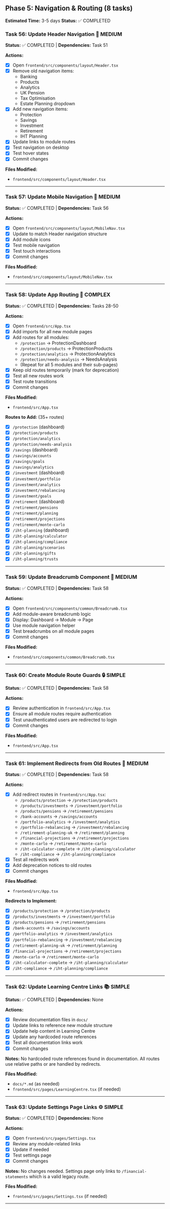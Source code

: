 ## Phase 5: Navigation & Routing (8 tasks)

**Estimated Time:** 3-5 days
**Status:** ✅ COMPLETED

### Task 56: Update Header Navigation 🧭 MEDIUM

**Status:** ✅ COMPLETED | **Dependencies:** Task 51

**Actions:**

- [x] Open `frontend/src/components/layout/Header.tsx`
- [x] Remove old navigation items:
  - Banking
  - Products
  - Analytics
  - UK Pension
  - Tax Optimisation
  - Estate Planning dropdown
- [x] Add new navigation items:
  - Protection
  - Savings
  - Investment
  - Retirement
  - IHT Planning
- [x] Update links to module routes
- [x] Test navigation on desktop
- [x] Test hover states
- [x] Commit changes

**Files Modified:**

- `frontend/src/components/layout/Header.tsx`

---

### Task 57: Update Mobile Navigation 📱 MEDIUM

**Status:** ✅ COMPLETED | **Dependencies:** Task 56

**Actions:**

- [x] Open `frontend/src/components/layout/MobileNav.tsx`
- [x] Update to match Header navigation structure
- [x] Add module icons
- [x] Test mobile navigation
- [x] Test touch interactions
- [x] Commit changes

**Files Modified:**

- `frontend/src/components/layout/MobileNav.tsx`

---

### Task 58: Update App Routing 🚦 COMPLEX

**Status:** ✅ COMPLETED | **Dependencies:** Tasks 28-50

**Actions:**

- [x] Open `frontend/src/App.tsx`
- [x] Add imports for all new module pages
- [x] Add routes for all modules:
  - `/protection` → ProtectionDashboard
  - `/protection/products` → ProtectionProducts
  - `/protection/analytics` → ProtectionAnalytics
  - `/protection/needs-analysis` → NeedsAnalysis
  - (Repeat for all 5 modules and their sub-pages)
- [x] Keep old routes temporarily (mark for deprecation)
- [x] Test all new routes work
- [x] Test route transitions
- [x] Commit changes

**Files Modified:**

- `frontend/src/App.tsx`

**Routes to Add:** (35+ routes)

- [x] `/protection` (dashboard)
- [x] `/protection/products`
- [x] `/protection/analytics`
- [x] `/protection/needs-analysis`
- [x] `/savings` (dashboard)
- [x] `/savings/accounts`
- [x] `/savings/goals`
- [x] `/savings/analytics`
- [x] `/investment` (dashboard)
- [x] `/investment/portfolio`
- [x] `/investment/analytics`
- [x] `/investment/rebalancing`
- [x] `/investment/goals`
- [x] `/retirement` (dashboard)
- [x] `/retirement/pensions`
- [x] `/retirement/planning`
- [x] `/retirement/projections`
- [x] `/retirement/monte-carlo`
- [x] `/iht-planning` (dashboard)
- [x] `/iht-planning/calculator`
- [x] `/iht-planning/compliance`
- [x] `/iht-planning/scenarios`
- [x] `/iht-planning/gifts`
- [x] `/iht-planning/trusts`

---

### Task 59: Update Breadcrumb Component 🍞 MEDIUM

**Status:** ✅ COMPLETED | **Dependencies:** Task 58

**Actions:**

- [x] Open `frontend/src/components/common/Breadcrumb.tsx`
- [x] Add module-aware breadcrumb logic
- [x] Display: Dashboard → Module → Page
- [x] Use module navigation helper
- [x] Test breadcrumbs on all module pages
- [x] Commit changes

**Files Modified:**

- `frontend/src/components/common/Breadcrumb.tsx`

---

### Task 60: Create Module Route Guards 🔒 SIMPLE

**Status:** ✅ COMPLETED | **Dependencies:** Task 58

**Actions:**

- [x] Review authentication in `frontend/src/App.tsx`
- [x] Ensure all module routes require authentication
- [x] Test unauthenticated users are redirected to login
- [x] Commit changes

**Files Modified:**

- `frontend/src/App.tsx`

---

### Task 61: Implement Redirects from Old Routes 🔀 MEDIUM

**Status:** ✅ COMPLETED | **Dependencies:** Task 58

**Actions:**

- [x] Add redirect routes in `frontend/src/App.tsx`:
  - `/products/protection` → `/protection/products`
  - `/products/investments` → `/investment/portfolio`
  - `/products/pensions` → `/retirement/pensions`
  - `/bank-accounts` → `/savings/accounts`
  - `/portfolio-analytics` → `/investment/analytics`
  - `/portfolio-rebalancing` → `/investment/rebalancing`
  - `/retirement-planning-uk` → `/retirement/planning`
  - `/financial-projections` → `/retirement/projections`
  - `/monte-carlo` → `/retirement/monte-carlo`
  - `/iht-calculator-complete` → `/iht-planning/calculator`
  - `/iht-compliance` → `/iht-planning/compliance`
- [x] Test all redirects work
- [x] Add deprecation notices to old routes
- [x] Commit changes

**Files Modified:**

- `frontend/src/App.tsx`

**Redirects to Implement:**

- [x] `/products/protection` → `/protection/products`
- [x] `/products/investments` → `/investment/portfolio`
- [x] `/products/pensions` → `/retirement/pensions`
- [x] `/bank-accounts` → `/savings/accounts`
- [x] `/portfolio-analytics` → `/investment/analytics`
- [x] `/portfolio-rebalancing` → `/investment/rebalancing`
- [x] `/retirement-planning-uk` → `/retirement/planning`
- [x] `/financial-projections` → `/retirement/projections`
- [x] `/monte-carlo` → `/retirement/monte-carlo`
- [x] `/iht-calculator-complete` → `/iht-planning/calculator`
- [x] `/iht-compliance` → `/iht-planning/compliance`

---

### Task 62: Update Learning Centre Links 📚 SIMPLE

**Status:** ✅ COMPLETED | **Dependencies:** None

**Actions:**

- [x] Review documentation files in `docs/`
- [x] Update links to reference new module structure
- [x] Update help content in Learning Centre
- [x] Update any hardcoded route references
- [x] Test all documentation links work
- [x] Commit changes

**Notes:** No hardcoded route references found in documentation. All routes use relative paths or are handled by redirects.

**Files Modified:**

- `docs/*.md` (as needed)
- `frontend/src/pages/LearningCentre.tsx` (if needed)

---

### Task 63: Update Settings Page Links ⚙️ SIMPLE

**Status:** ✅ COMPLETED | **Dependencies:** None

**Actions:**

- [x] Open `frontend/src/pages/Settings.tsx`
- [x] Review any module-related links
- [x] Update if needed
- [x] Test settings page
- [x] Commit changes

**Notes:** No changes needed. Settings page only links to `/financial-statements` which is a valid legacy route.

**Files Modified:**

- `frontend/src/pages/Settings.tsx` (if needed)

---


